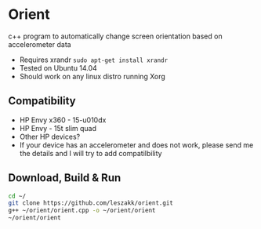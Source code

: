 # Orient
c++ program to automatically change screen orientation based on accelerometer data
* Requires xrandr ````sudo apt-get install xrandr````
* Tested on Ubuntu 14.04
* Should work on any linux distro running Xorg

## Compatibility
* HP Envy x360 - 15-u010dx
* HP Envy - 15t slim quad
* Other HP devices?
* If your device has an accelerometer and does not work, please send me the details and I will try to add compatilbility 

## Download, Build & Run
````bash
cd ~/
git clone https://github.com/leszakk/orient.git
g++ ~/orient/orient.cpp -o ~/orient/orient
~/orient/orient
````
